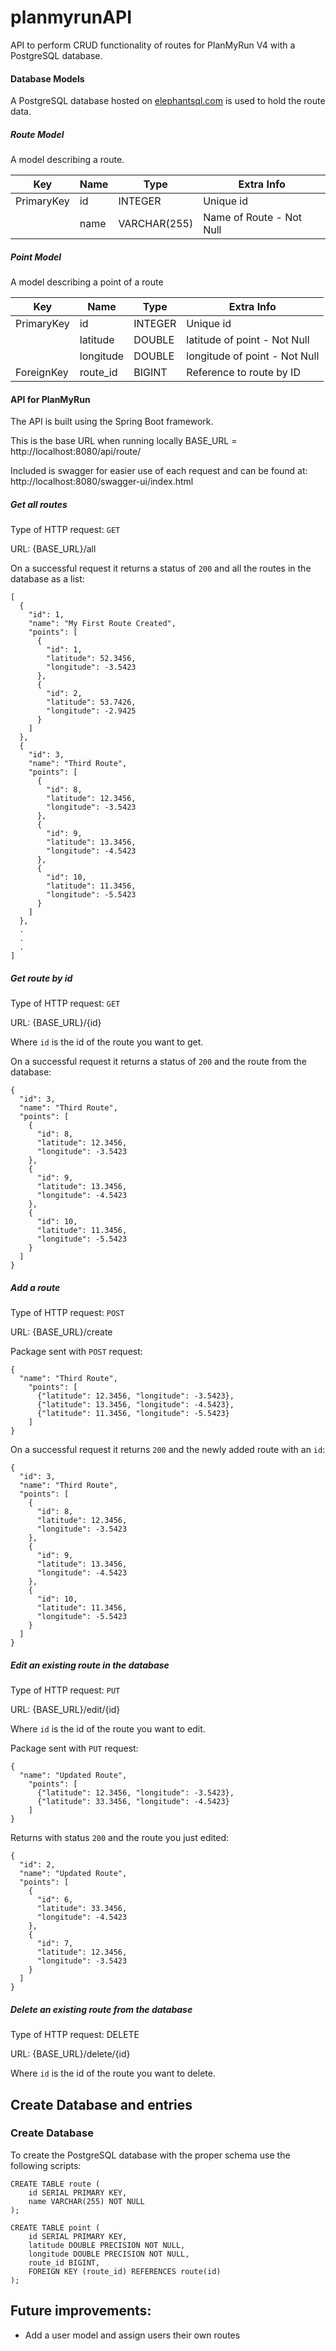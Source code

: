 # planmyrunAPI
API to perform CRUD functionality of routes for PlanMyRun V4 with a PostgreSQL database.

#### Database Models

A PostgreSQL database hosted on [elephantsql.com](https://www.elephantsql.com/) is used to hold the route data.

##### Route Model

A model describing a route.

| Key        | Name | Type         | Extra Info               |
| ---------- |------|--------------|--------------------------|
| PrimaryKey | id   | INTEGER      | Unique id                |
|            | name | VARCHAR(255) | Name of Route - Not Null |

##### Point Model

A model describing a point of a route

| Key        | Name      | Type    | Extra Info                    |
|------------|-----------|---------|-------------------------------|
| PrimaryKey | id        | INTEGER | Unique id                     |
|            | latitude  | DOUBLE  | latitude of point - Not Null  |
|            | longitude | DOUBLE  | longitude of point - Not Null |
| ForeignKey | route_id  | BIGINT  | Reference to route by ID      |

#### API for PlanMyRun

The API is built using the Spring Boot framework.

This is the base URL when running locally
BASE_URL = http://localhost:8080/api/route/

Included is swagger for easier use of each request and can be found at: http://localhost:8080/swagger-ui/index.html

##### Get all routes

Type of HTTP request: `GET`

URL: {BASE_URL}/all

On a successful request it returns a status of `200` and all the routes in the database as a list:

```
[
  {
    "id": 1,
    "name": "My First Route Created",
    "points": [
      {
        "id": 1,
        "latitude": 52.3456,
        "longitude": -3.5423
      },
      {
        "id": 2,
        "latitude": 53.7426,
        "longitude": -2.9425
      }
    ]
  },
  {
    "id": 3,
    "name": "Third Route",
    "points": [
      {
        "id": 8,
        "latitude": 12.3456,
        "longitude": -3.5423
      },
      {
        "id": 9,
        "latitude": 13.3456,
        "longitude": -4.5423
      },
      {
        "id": 10,
        "latitude": 11.3456,
        "longitude": -5.5423
      }
    ]
  },
  .
  .
  .
]
```

##### Get route by id

Type of HTTP request: `GET`

URL: {BASE_URL}/{id}

Where `id` is the id of the route you want to get.

On a successful request it returns a status of `200` and the route from the database:

```
{
  "id": 3,
  "name": "Third Route",
  "points": [
    {
      "id": 8,
      "latitude": 12.3456,
      "longitude": -3.5423
    },
    {
      "id": 9,
      "latitude": 13.3456,
      "longitude": -4.5423
    },
    {
      "id": 10,
      "latitude": 11.3456,
      "longitude": -5.5423
    }
  ]
}
```

##### Add a route

Type of HTTP request: `POST`

URL: {BASE_URL}/create

Package sent with `POST` request:

```
{
  "name": "Third Route",
    "points": [
      {"latitude": 12.3456, "longitude": -3.5423},
      {"latitude": 13.3456, "longitude": -4.5423},
      {"latitude": 11.3456, "longitude": -5.5423}
    ]
}
```

On a successful request it returns `200` and the newly added route with an `id`:

```
{
  "id": 3,
  "name": "Third Route",
  "points": [
    {
      "id": 8,
      "latitude": 12.3456,
      "longitude": -3.5423
    },
    {
      "id": 9,
      "latitude": 13.3456,
      "longitude": -4.5423
    },
    {
      "id": 10,
      "latitude": 11.3456,
      "longitude": -5.5423
    }
  ]
}
```

##### Edit an existing route in the database

Type of HTTP request: `PUT`

URL: {BASE_URL}/edit/{id}

Where `id` is the id of the route you want to edit.

Package sent with `PUT` request:

```
{
  "name": "Updated Route",
    "points": [
      {"latitude": 12.3456, "longitude": -3.5423},
      {"latitude": 33.3456, "longitude": -4.5423}
    ]
}
```

Returns with status `200` and the route you just edited:

```
{
  "id": 2,
  "name": "Updated Route",
  "points": [
    {
      "id": 6,
      "latitude": 33.3456,
      "longitude": -4.5423
    },
    {
      "id": 7,
      "latitude": 12.3456,
      "longitude": -3.5423
    }
  ]
}
```

##### Delete an existing route from the database

Type of HTTP request: DELETE

URL: {BASE_URL}/delete/{id}

Where `id` is the id of the route you want to delete.

## Create Database and entries

### Create Database

To create the PostgreSQL database with the proper schema use the following scripts:

```psql
CREATE TABLE route (
    id SERIAL PRIMARY KEY,
    name VARCHAR(255) NOT NULL
);

CREATE TABLE point (
    id SERIAL PRIMARY KEY,
    latitude DOUBLE PRECISION NOT NULL,
    longitude DOUBLE PRECISION NOT NULL,
    route_id BIGINT,
    FOREIGN KEY (route_id) REFERENCES route(id)
);
```

## Future improvements:

- Add a user model and assign users their own routes
